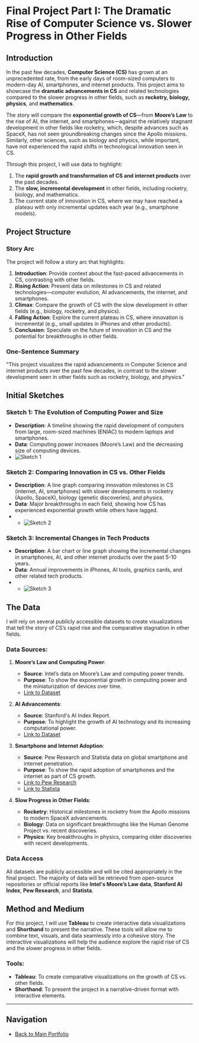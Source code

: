 # Final Project Part I: The Dramatic Rise of Computer Science vs. Slower Progress in Other Fields

## Introduction

In the past few decades, **Computer Science (CS)** has grown at an unprecedented rate, from the early days of room-sized computers to modern-day AI, smartphones, and internet products. This project aims to showcase the **dramatic advancements in CS** and related technologies compared to the slower progress in other fields, such as **rocketry, biology, physics**, and **mathematics**.

The story will compare the **exponential growth of CS**—from **Moore’s Law** to the rise of AI, the internet, and smartphones—against the relatively stagnant development in other fields like rocketry, which, despite advances such as SpaceX, has not seen groundbreaking changes since the Apollo missions. Similarly, other sciences, such as biology and physics, while important, have not experienced the rapid shifts in technological innovation seen in CS.

Through this project, I will use data to highlight:
1. The **rapid growth and transformation of CS and internet products** over the past decades.
2. The **slow, incremental development** in other fields, including rocketry, biology, and mathematics.
3. The current state of innovation in CS, where we may have reached a plateau with only incremental updates each year (e.g., smartphone models).

## Project Structure

### Story Arc
The project will follow a story arc that highlights:
1. **Introduction**: Provide context about the fast-paced advancements in CS, contrasting with other fields.
2. **Rising Action**: Present data on milestones in CS and related technologies—computer evolution, AI advancements, the internet, and smartphones.
3. **Climax**: Compare the growth of CS with the slow development in other fields (e.g., biology, rocketry, and physics).
4. **Falling Action**: Explore the current plateau in CS, where innovation is incremental (e.g., small updates in iPhones and other products).
5. **Conclusion**: Speculate on the future of innovation in CS and the potential for breakthroughs in other fields.

### One-Sentence Summary
"This project visualizes the rapid advancements in Computer Science and internet products over the past few decades, in contrast to the slower development seen in other fields such as rocketry, biology, and physics."

## Initial Sketches

### Sketch 1: The Evolution of Computing Power and Size
- **Description**: A timeline showing the rapid development of computers from large, room-sized machines (ENIAC) to modern laptops and smartphones.
- **Data**: Computing power increases (Moore’s Law) and the decreasing size of computing devices.
- ![Sketch 1](sketch1.jpg)

### Sketch 2: Comparing Innovation in CS vs. Other Fields
- **Description**: A line graph comparing innovation milestones in CS (internet, AI, smartphones) with slower developments in rocketry (Apollo, SpaceX), biology (genetic discoveries), and physics.
- **Data**: Major breakthroughs in each field, showing how CS has experienced exponential growth while others have lagged.
- - ![Sketch 2](sketch2.jpg)

### Sketch 3: Incremental Changes in Tech Products
- **Description**: A bar chart or line graph showing the incremental changes in smartphones, AI, and other internet products over the past 5-10 years.
- **Data**: Annual improvements in iPhones, AI tools, graphics cards, and other related tech products.
- - ![Sketch 3](sketch3.jpg)

## The Data

I will rely on several publicly accessible datasets to create visualizations that tell the story of CS’s rapid rise and the comparative stagnation in other fields.

### Data Sources:
1. **Moore’s Law and Computing Power**:
   - **Source**: Intel’s data on Moore’s Law and computing power trends.
   - **Purpose**: To show the exponential growth in computing power and the miniaturization of devices over time.
   - [Link to Dataset](https://www.intel.com/content/www/us/en/silicon-innovations/moores-law-technology.html)

2. **AI Advancements**:
   - **Source**: Stanford's AI Index Report.
   - **Purpose**: To highlight the growth of AI technology and its increasing computational power.
   - [Link to Dataset](https://aiindex.stanford.edu/)

3. **Smartphone and Internet Adoption**:
   - **Source**: Pew Research and Statista data on global smartphone and internet penetration.
   - **Purpose**: To show the rapid adoption of smartphones and the internet as part of CS growth.
   - [Link to Pew Research](https://www.pewresearch.org/)
   - [Link to Statista](https://www.statista.com/statistics/330695/number-of-smartphone-users-worldwide/)

4. **Slow Progress in Other Fields**:
   - **Rocketry**: Historical milestones in rocketry from the Apollo missions to modern SpaceX advancements.
   - **Biology**: Data on significant breakthroughs like the Human Genome Project vs. recent discoveries.
   - **Physics**: Key breakthroughs in physics, comparing older discoveries with recent developments.

### Data Access
All datasets are publicly accessible and will be cited appropriately in the final project. The majority of data will be retrieved from open-source repositories or official reports like **Intel's Moore’s Law data**, **Stanford AI Index**, **Pew Research**, and **Statista**.

## Method and Medium

For this project, I will use **Tableau** to create interactive data visualizations and **Shorthand** to present the narrative. These tools will allow me to combine text, visuals, and data seamlessly into a cohesive story. The interactive visualizations will help the audience explore the rapid rise of CS and the slower progress in other fields.

### Tools:
- **Tableau**: To create comparative visualizations on the growth of CS vs. other fields.
- **Shorthand**: To present the project in a narrative-driven format with interactive elements.

---
## Navigation
- [Back to Main Portfolio](README.md)
